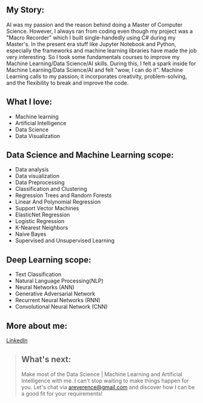## My Story:<br />
AI was my passion and the reason behind doing a Master of Computer Science. However, I always ran from coding even though my project was a "Macro Recorder" which I built single-handedly using C# during my Master's. In the present era stuff like Jupyter Notebook and Python, especially the frameworks and machine learning libraries have made the job very interesting. So I took some fundamentals courses to improve my Machine Learning/Data Science/AI skills. During this, I felt a spark inside for Machine Learning/Data Science/AI and felt "wow, I can do it". Machine Learning calls to my passion; it incorporates creativity, problem-solving, and the flexibility to break and improve the code.

## What I love:<br />
- Machine learning<br />
- Artificial Intelligence<br />
- Data Science<br />
- Data Visualization<br />

## Data Science and Machine Learning scope:<br />
- Data analysis<br />
- Data visualization<br />
- Data Preprocessing<br />
- Classification and Clustering<br />
- Regression Trees and Random Forests<br />
- Linear And Polynomial Regression<br />
- Support Vector Machines<br />
- ElasticNet Regression<br />
- Logistic Regression<br />
- K-Nearest Neighbors<br />
- Naive Bayes<br />
- Supervised and Unsupervised Learning<br />

## Deep Learning scope:<br />
- Text Classification<br />
- Natural Language Processing(NLP)<br />
- Neural Networks (ANN)<br />
- Generative Adversarial Network<br />
- Recurrent Neural Networks (RNN)<br />
- Convolutional Neural Network (CNN)<br />

## More about me:<br />
[LinkedIn](https://www.linkedin.com/in/ToqeerAhmad/)

>## What's next:<br />
> Make most of the Data Science | Machine Learning and Artificial Intelligence with me. I can't stop waiting to make things happen for you. Let's chat via areverence@gmail.com and discover how I can be a good fit for your requirements!<br />
